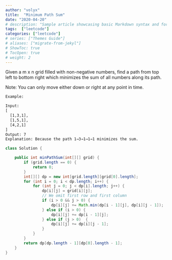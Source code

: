 ```yaml
---
author: "volyx"
title:  "Minimum Path Sum"
date: "2020-04-20"
# description: "Sample article showcasing basic Markdown syntax and formatting for HTML elements."
tags:  ["leetcode"]
categories: ["leetcode"]
# series: ["Themes Guide"]
# aliases: ["migrate-from-jekyl"]
# ShowToc: true
# TocOpen: true
# weight: 2
---
```



Given a m x n grid filled with non-negative numbers, find a path from top left to bottom right which minimizes the sum of all numbers along its path.

Note: You can only move either down or right at any point in time.

```txt
Example:

Input:
[
  [1,3,1],
  [1,5,1],
  [4,2,1]
]
Output: 7
Explanation: Because the path 1→3→1→1→1 minimizes the sum.
```

```java
class Solution {

    public int minPathSum(int[][] grid) {
        if (grid.length == 0) {
            return 0;
        }
        int[][] dp = new int[grid.length][grid[0].length];
        for (int i = 0; i < dp.length; i++) {
            for (int j = 0; j < dp[i].length; j++) {
                dp[i][j] = grid[i][j];
                // We omit first row and first column
                if (i > 0 && j > 0) {
                    dp[i][j] += Math.min(dp[i - 1][j], dp[i][j - 1]);
                } else if (i > 0) {
                    dp[i][j] += dp[i - 1][j];
                } else if (j > 0)  {
                    dp[i][j] += dp[i][j - 1];
                }
            }
        }
        return dp[dp.length - 1][dp[0].length - 1];
    }
}
```
